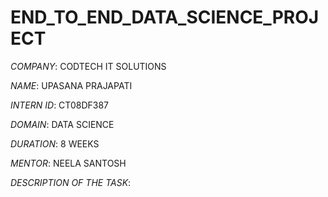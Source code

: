 # END_TO_END_DATA_SCIENCE_PROJECT

*COMPANY*: CODTECH IT SOLUTIONS

*NAME*: UPASANA PRAJAPATI

*INTERN ID*: CT08DF387

*DOMAIN*: DATA SCIENCE

*DURATION*: 8 WEEKS

*MENTOR*: NEELA SANTOSH


*DESCRIPTION OF THE TASK*:
